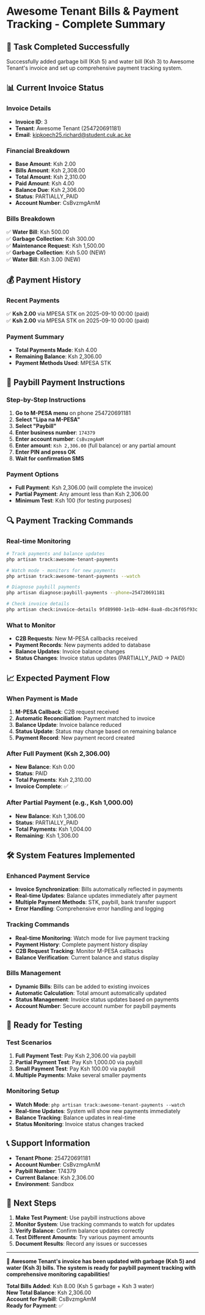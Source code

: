 # Awesome Tenant Bills & Payment Tracking - Complete Summary

## 🎯 **Task Completed Successfully**

Successfully added garbage bill (Ksh 5) and water bill (Ksh 3) to Awesome Tenant's invoice and set up comprehensive payment tracking system.

## 📊 **Current Invoice Status**

### **Invoice Details**
- **Invoice ID**: 3
- **Tenant**: Awesome Tenant (254720691181)
- **Email**: kipkoech25.richard@student.cuk.ac.ke

### **Financial Breakdown**
- **Base Amount**: Ksh 2.00
- **Bills Amount**: Ksh 2,308.00
- **Total Amount**: Ksh 2,310.00
- **Paid Amount**: Ksh 4.00
- **Balance Due**: Ksh 2,306.00
- **Status**: PARTIALLY_PAID
- **Account Number**: CsBvzmgAmM

### **Bills Breakdown**
✅ **Water Bill**: Ksh 500.00  
✅ **Garbage Collection**: Ksh 300.00  
✅ **Maintenance Request**: Ksh 1,500.00  
✅ **Garbage Collection**: Ksh 5.00 (NEW)  
✅ **Water Bill**: Ksh 3.00 (NEW)  

## 💰 **Payment History**

### **Recent Payments**
✅ **Ksh 2.00** via MPESA STK on 2025-09-10 00:00 (paid)  
✅ **Ksh 2.00** via MPESA STK on 2025-09-10 00:00 (paid)  

### **Payment Summary**
- **Total Payments Made**: Ksh 4.00
- **Remaining Balance**: Ksh 2,306.00
- **Payment Methods Used**: MPESA STK

## 📱 **Paybill Payment Instructions**

### **Step-by-Step Instructions**
1. **Go to M-PESA menu** on phone 254720691181
2. **Select "Lipa na M-PESA"**
3. **Select "Paybill"**
4. **Enter business number**: `174379`
5. **Enter account number**: `CsBvzmgAmM`
6. **Enter amount**: `Ksh 2,306.00` (full balance) or any partial amount
7. **Enter PIN and press OK**
8. **Wait for confirmation SMS**

### **Payment Options**
- **Full Payment**: Ksh 2,306.00 (will complete the invoice)
- **Partial Payment**: Any amount less than Ksh 2,306.00
- **Minimum Test**: Ksh 100 (for testing purposes)

## 🔍 **Payment Tracking Commands**

### **Real-time Monitoring**
```bash
# Track payments and balance updates
php artisan track:awesome-tenant-payments

# Watch mode - monitors for new payments
php artisan track:awesome-tenant-payments --watch

# Diagnose paybill payments
php artisan diagnose:paybill-payments --phone=254720691181

# Check invoice details
php artisan check:invoice-details 9fd89980-1e1b-4d94-8aa8-dbc26f05f93c
```

### **What to Monitor**
- **C2B Requests**: New M-PESA callbacks received
- **Payment Records**: New payments added to database
- **Balance Updates**: Invoice balance changes
- **Status Changes**: Invoice status updates (PARTIALLY_PAID → PAID)

## 📈 **Expected Payment Flow**

### **When Payment is Made**
1. **M-PESA Callback**: C2B request received
2. **Automatic Reconciliation**: Payment matched to invoice
3. **Balance Update**: Invoice balance reduced
4. **Status Update**: Status may change based on remaining balance
5. **Payment Record**: New payment record created

### **After Full Payment (Ksh 2,306.00)**
- **New Balance**: Ksh 0.00
- **Status**: PAID
- **Total Payments**: Ksh 2,310.00
- **Invoice Complete**: ✅

### **After Partial Payment (e.g., Ksh 1,000.00)**
- **New Balance**: Ksh 1,306.00
- **Status**: PARTIALLY_PAID
- **Total Payments**: Ksh 1,004.00
- **Remaining**: Ksh 1,306.00

## 🛠️ **System Features Implemented**

### **Enhanced Payment Service**
- **Invoice Synchronization**: Bills automatically reflected in payments
- **Real-time Updates**: Balance updates immediately after payment
- **Multiple Payment Methods**: STK, paybill, bank transfer support
- **Error Handling**: Comprehensive error handling and logging

### **Tracking Commands**
- **Real-time Monitoring**: Watch mode for live payment tracking
- **Payment History**: Complete payment history display
- **C2B Request Tracking**: Monitor M-PESA callbacks
- **Balance Verification**: Current balance and status display

### **Bills Management**
- **Dynamic Bills**: Bills can be added to existing invoices
- **Automatic Calculation**: Total amount automatically updated
- **Status Management**: Invoice status updates based on payments
- **Account Number**: Secure account number for paybill payments

## 🎯 **Ready for Testing**

### **Test Scenarios**
1. **Full Payment Test**: Pay Ksh 2,306.00 via paybill
2. **Partial Payment Test**: Pay Ksh 1,000.00 via paybill
3. **Small Payment Test**: Pay Ksh 100.00 via paybill
4. **Multiple Payments**: Make several smaller payments

### **Monitoring Setup**
- **Watch Mode**: `php artisan track:awesome-tenant-payments --watch`
- **Real-time Updates**: System will show new payments immediately
- **Balance Tracking**: Balance updates in real-time
- **Status Monitoring**: Invoice status changes tracked

## 📞 **Support Information**

- **Tenant Phone**: 254720691181
- **Account Number**: CsBvzmgAmM
- **Paybill Number**: 174379
- **Current Balance**: Ksh 2,306.00
- **Environment**: Sandbox

## 🚀 **Next Steps**

1. **Make Test Payment**: Use paybill instructions above
2. **Monitor System**: Use tracking commands to watch for updates
3. **Verify Balance**: Confirm balance updates correctly
4. **Test Different Amounts**: Try various payment amounts
5. **Document Results**: Record any issues or successes

---

**🎉 Awesome Tenant's invoice has been updated with garbage (Ksh 5) and water (Ksh 3) bills. The system is ready for paybill payment tracking with comprehensive monitoring capabilities!**

**Total Bills Added**: Ksh 8.00 (Ksh 5 garbage + Ksh 3 water)  
**New Total Balance**: Ksh 2,306.00  
**Account for Paybill**: CsBvzmgAmM  
**Ready for Payment**: ✅

